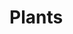 # Plants

<!-- In 2019 I became a Master Gardener, a program providing intensive horticultural training to individuals who then volunteer in their community.  Gardening is a hobby that has given me much joy!  Plants are fascinating!  Propagation was my favorite class.  While this app is simple, using only one model in the Models, Views, and Controllers file structure.  It does have all seven RESTful routes and full CRUD using Node.js, Mongoose, Express, and EJS.  It can be a basis for a more expanded app to help gardeners keep track of their data when propagating their plants. -->

<!-- •	When a user goes to the /plants route, they will see an index of plants
•	When a user clicks on the name of the plant, they will be taken to the plants’ show page
•	When a user goes to the /plants/new route, they will see a form to create a new plant
•	When a user clicks create, a new plant is added; then the user is redirected to the index page
•	When a user clicks on the delete button, the plant will be deleted
•	When a user clicks on the edit button, the user will see a form to edit an existing plant
•	When a user clicks “edit plant”, the plant is edited; then the user is redirected to the index page -->

<!-- Link to hosted working app:  https://plants-master.herokuapp.com/plant -->

<!-- Link to wireframes:  ![image](https://user-images.githubusercontent.com/66333975/112670522-0301f880-8e2f-11eb-991e-b5392bb84252.png)
![image](https://user-images.githubusercontent.com/66333975/112670575-1614c880-8e2f-11eb-9a7a-88578ddf6df8.png) -->